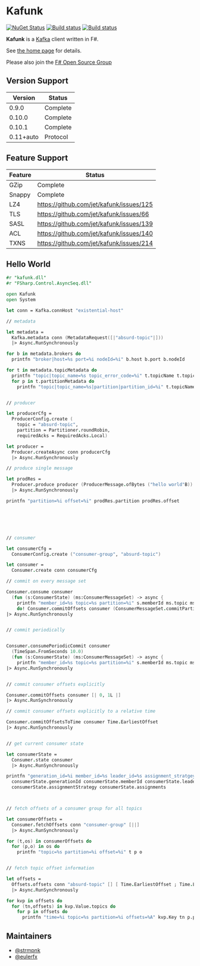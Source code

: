 # Kafunk 
[![NuGet Status](http://img.shields.io/nuget/v/kafunk.svg?style=flat)](https://www.nuget.org/packages/kafunk/)
[![Build status](https://ci.appveyor.com/api/projects/status/j61df5g4tbxrmfg5/branch/master?svg=true)](https://ci.appveyor.com/project/Jet/kafunk/branch/master)
[![Build status](https://travis-ci.org/jet/kafunk.svg?branch=master)](https://travis-ci.org/jet/kafunk)


**Kafunk** is a [Kafka](https://kafka.apache.org/) client written in F#.

See [the home page](http://jet.github.io/kafunk) for details.

Please also join the [F# Open Source Group](http://fsharp.github.com)

## Version Support

| Version    | Status   |
| -----------|----------|
| 0.9.0      | Complete |
| 0.10.0     | Complete |
| 0.10.1     | Complete |
| 0.11+auto  | Protocol |

## Feature Support

| Feature   | Status   |
| ----------|----------|
| GZip      | Complete |
| Snappy    | Complete |
| LZ4       | https://github.com/jet/kafunk/issues/125 |
| TLS       | https://github.com/jet/kafunk/issues/66  |
| SASL      | https://github.com/jet/kafunk/issues/139 |
| ACL       | https://github.com/jet/kafunk/issues/140 |
| TXNS      | https://github.com/jet/kafunk/issues/214 |


## Hello World

```fsharp
#r "kafunk.dll"
#r "FSharp.Control.AsyncSeq.dll"

open Kafunk
open System

let conn = Kafka.connHost "existential-host"

// metadata

let metadata = 
  Kafka.metadata conn (MetadataRequest([|"absurd-topic"|])) 
  |> Async.RunSynchronously

for b in metadata.brokers do
  printfn "broker|host=%s port=%i nodeId=%i" b.host b.port b.nodeId

for t in metadata.topicMetadata do
  printfn "topic|topic_name=%s topic_error_code=%i" t.topicName t.topicErrorCode
  for p in t.partitionMetadata do
    printfn "topic|topic_name=%s|partition|partition_id=%i" t.topicName p.partitionId


// producer

let producerCfg =
  ProducerConfig.create (
    topic = "absurd-topic", 
    partition = Partitioner.roundRobin, 
    requiredAcks = RequiredAcks.Local)

let producer =
  Producer.createAsync conn producerCfg
  |> Async.RunSynchronously

// produce single message

let prodRes =
  Producer.produce producer (ProducerMessage.ofBytes ("hello world"B))
  |> Async.RunSynchronously

printfn "partition=%i offset=%i" prodRes.partition prodRes.offset






// consumer

let consumerCfg = 
  ConsumerConfig.create ("consumer-group", "absurd-topic")

let consumer =
  Consumer.create conn consumerCfg

// commit on every message set

Consumer.consume consumer 
  (fun (s:ConsumerState) (ms:ConsumerMessageSet) -> async {
    printfn "member_id=%s topic=%s partition=%i" s.memberId ms.topic ms.partition
    do! Consumer.commitOffsets consumer (ConsumerMessageSet.commitPartitionOffsets ms) })
|> Async.RunSynchronously


// commit periodically


Consumer.consumePeriodicCommit consumer
  (TimeSpan.FromSeconds 10.0) 
  (fun (s:ConsumerState) (ms:ConsumerMessageSet) -> async {
    printfn "member_id=%s topic=%s partition=%i" s.memberId ms.topic ms.partition })
|> Async.RunSynchronously


// commit consumer offsets explicitly

Consumer.commitOffsets consumer [| 0, 1L |]
|> Async.RunSynchronously

// commit consumer offsets explicitly to a relative time

Consumer.commitOffsetsToTime consumer Time.EarliestOffset
|> Async.RunSynchronously


// get current consumer state

let consumerState = 
  Consumer.state consumer
  |> Async.RunSynchronously

printfn "generation_id=%i member_id=%s leader_id=%s assignment_stratgey=%s partitions=%A" 
  consumerState.generationId consumerState.memberId consumerState.leaderId 
  consumerState.assignmentStrategy consumerState.assignments 



// fetch offsets of a consumer group for all topics

let consumerOffsets =
  Consumer.fetchOffsets conn "consumer-group" [||]
  |> Async.RunSynchronously

for (t,os) in consumerOffsets do
  for (p,o) in os do
    printfn "topic=%s partition=%i offset=%i" t p o


// fetch topic offset information

let offsets = 
  Offsets.offsets conn "absurd-topic" [] [ Time.EarliestOffset ; Time.LatestOffset ] 1
  |> Async.RunSynchronously

for kvp in offsets do
  for (tn,offsets) in kvp.Value.topics do
    for p in offsets do
      printfn "time=%i topic=%s partition=%i offsets=%A" kvp.Key tn p.partition p.offsets
```

## Maintainers

- [@strmpnk](https://github.com/strmpnk)
- [@eulerfx](https://github.com/eulerfx)